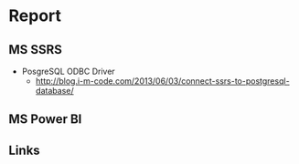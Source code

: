 # Report

## MS SSRS
- PosgreSQL ODBC Driver
  - http://blog.i-m-code.com/2013/06/03/connect-ssrs-to-postgresql-database/

## MS Power BI

## Links
